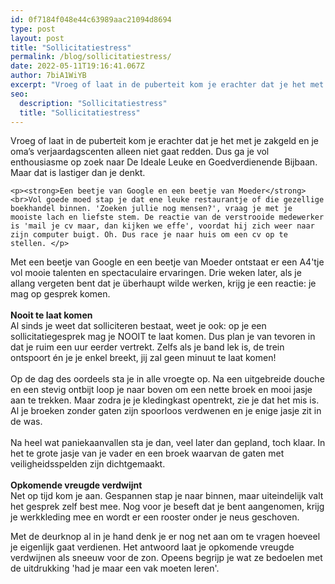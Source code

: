 ```yaml
---
id: 0f7184f048e44c63989aac21094d8694
type: post
layout: post
title: "Sollicitatiestress"
permalink: /blog/sollicitatiestress/
date: 2022-05-11T19:16:41.067Z
author: 7biA1WiYB
excerpt: "Vroeg of laat in de puberteit kom je erachter dat je het met je zakgeld en je oma’s verjaardagscenten alleen niet gaat redden. Dus ga je vol enthousiasme op zoek naar De Ideale Leuke en Goedverdienende Bijbaan. Maar dat is lastiger dan je denkt.  "
seo:
  description: "Sollicitatiestress"
  title: "Sollicitatiestress"
---
```

Vroeg of laat in de puberteit kom je erachter dat je het met je zakgeld en je oma’s verjaardagscenten alleen niet gaat redden. Dus ga je vol enthousiasme op zoek naar De Ideale Leuke en Goedverdienende Bijbaan. Maar dat is lastiger dan je denkt.  

    <p><strong>Een beetje van Google en een beetje van Moeder</strong><br>Vol goede moed stap je dat ene leuke restaurantje of die gezellige boekhandel binnen. 'Zoeken jullie nog mensen?', vraag je met je mooiste lach en liefste stem. De reactie van de verstrooide medewerker is 'mail je cv maar, dan kijken we effe', voordat hij zich weer naar zijn computer buigt. Oh. Dus race je naar huis om een cv op te stellen. </p>
<p>Met een beetje van Google en een beetje van Moeder ontstaat er een A4'tje vol mooie talenten en spectaculaire ervaringen. Drie weken later, als je allang vergeten bent dat je überhaupt wilde werken, krijg je een reactie: je mag op gesprek komen.<br><br><strong>Nooit te laat komen</strong><br>Al sinds je weet dat solliciteren bestaat, weet je ook: op je een sollicitatiegesprek mag je NOOIT te laat komen. Dus plan je van tevoren in dat je ruim een uur eerder vertrekt. Zelfs als je band lek is, de trein ontspoort én je je enkel breekt, jij zal geen minuut te laat komen!<br><br>Op de dag des oordeels sta je in alle vroegte op. Na een uitgebreide douche en een stevig ontbijt loop je naar boven om een nette broek en mooi jasje aan te trekken. Maar zodra je je kledingkast opentrekt, zie je dat het mis is. Al je broeken zonder gaten zijn spoorloos verdwenen en je enige jasje zit in de was.<br><br>​Na heel wat paniekaanvallen sta je dan, veel later dan gepland, toch klaar. In het te grote jasje van je vader en een broek waarvan de gaten met veiligheidsspelden zijn dichtgemaakt.<br><br><strong>Opkomende vreugde verdwijnt</strong><br>Net op tijd kom je aan. Gespannen stap je naar binnen, maar uiteindelijk valt het gesprek zelf best mee. Nog voor je beseft dat je bent aangenomen, krijg je werkkleding mee en wordt er een rooster onder je neus geschoven. </p>
<p>Met de deurknop al in je hand denk je er nog net aan om te vragen hoeveel je eigenlijk gaat verdienen. Het antwoord laat je opkomende vreugde verdwijnen als sneeuw voor de zon. Opeens begrijp je wat ze bedoelen met de uitdrukking 'had je maar een vak moeten leren'.</p>  
